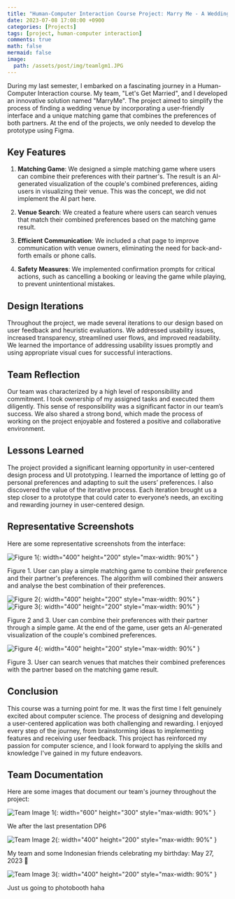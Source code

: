 ```yaml
---
title: "Human-Computer Interaction Course Project: Marry Me - A Wedding Venue Finder"
date: 2023-07-08 17:08:00 +0900
categories: [Projects]
tags: [project, human-computer interaction]
comments: true
math: false
mermaid: false
image:
  path: /assets/post/img/teamlgm1.JPG
---
```


During my last semester, I embarked on a fascinating journey in a Human-Computer Interaction course. My team, "Let's Get Married", and I developed an innovative solution named "MarryMe". The project aimed to simplify the process of finding a wedding venue by incorporating a user-friendly interface and a unique matching game that combines the preferences of both partners. At the end of the projects, we only  needed to develop the prototype using Figma.

## Key Features

1. **Matching Game**: We designed a simple matching game where users can combine their preferences with their partner's. The result is an AI-generated visualization of the couple's combined preferences, aiding users in visualizing their venue. This was the concept, we did not implement the AI part here. 

2. **Venue Search**: We created a feature where users can search venues that match their combined preferences based on the matching game result. 

3. **Efficient Communication**: We included a chat page to improve communication with venue owners, eliminating the need for back-and-forth emails or phone calls.

4. **Safety Measures**: We implemented confirmation prompts for critical actions, such as cancelling a booking or leaving the game while playing, to prevent unintentional mistakes.

## Design Iterations

Throughout the project, we made several iterations to our design based on user feedback and heuristic evaluations. We addressed usability issues, increased transparency, streamlined user flows, and improved readability. We learned the importance of addressing usability issues promptly and using appropriate visual cues for successful interactions.

## Team Reflection

Our team was characterized by a high level of responsibility and commitment. I took ownership of my assigned tasks and executed them diligently. This sense of responsibility was a significant factor in our team’s success. We also shared a strong bond, which made the process of working on the project enjoyable and fostered a positive and collaborative environment.

## Lessons Learned

The project provided a significant learning opportunity in user-centered design process and UI prototyping. I learned the importance of letting go of personal preferences and adapting to suit the users’ preferences. I also discovered the value of the iterative process. Each iteration brought us a step closer to a prototype that could cater to everyone’s needs, an exciting and rewarding journey in user-centered design.

## Representative Screenshots

Here are some representative screenshots from the interface:

![Figure 1](https://hackmd.io/_uploads/Hki0u0twn.png){: width="400" height="200" style="max-width: 90%" }

Figure 1. User can play a simple matching game to combine their preference and their partner's preferences. The algorithm will combined their answers and analyse the best combination of their preferences.


![Figure 2](https://hackmd.io/_uploads/rkzmZAKPh.png){: width="400" height="200" style="max-width: 90%" }
![Figure 3](https://hackmd.io/_uploads/Byfm-RFvn.png){: width="400" height="200" style="max-width: 90%" }

Figure 2 and 3. User can combine their preferences with their partner through a simple game. At the end of the game, user gets an AI-generated visualization of the couple's combined preferences.

![Figure 4](https://hackmd.io/_uploads/B1CNpTKvh.png){: width="400" height="200" style="max-width: 90%" }

Figure 3. User can search venues that matches their combined preferences with the partner based on the matching game result.


## Conclusion

This course was a turning point for me. It was the first time I felt genuinely excited about computer science. The process of designing and developing a user-centered application was both challenging and rewarding. I enjoyed every step of the journey, from brainstorming ideas to implementing features and receiving user feedback. This project has reinforced my passion for computer science, and I look forward to applying the skills and knowledge I've gained in my future endeavors.

## Team Documentation

Here are some images that document our team's journey throughout the project:

![Team Image 1](/assets/post/img/teamlgm1.JPG){: width="600" height="300" style="max-width: 90%" }

We after the last presentation DP6

![Team Image 2](/assets/post/img/teamlgm2.jpeg){: width="400" height="200" style="max-width: 90%" }

My team and some Indonesian friends celebrating my birthday: May 27, 2023 🥹

![Team Image 3](/assets/post/img/teamlgm3.JPG){: width="400" height="200" style="max-width: 90%" }

Just us going to photobooth haha





